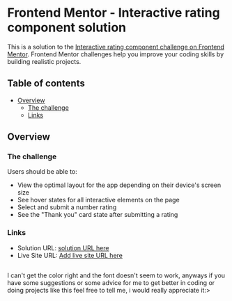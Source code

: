 # Frontend Mentor - Interactive rating component solution

This is a solution to the [Interactive rating component challenge on Frontend Mentor](https://www.frontendmentor.io/challenges/interactive-rating-component-koxpeBUmI). Frontend Mentor challenges help you improve your coding skills by building realistic projects.

## Table of contents

- [Overview](#overview)
  - [The challenge](#the-challenge)
  - [Links](#links)

## Overview

### The challenge

Users should be able to:

- View the optimal layout for the app depending on their device's screen size
- See hover states for all interactive elements on the page
- Select and submit a number rating
- See the "Thank you" card state after submitting a rating

### Links

- Solution URL: [solution URL here](https://github.com/cout05/interactive-rating-component-main.git)
- Live Site URL: [Add live site URL here](https://your-live-site-url.com)

##

I can't get the color right and the font doesn't seem to work, anyways if you have some suggestions or some advice for me to get better in coding or doing projects like this feel free to tell me, i would really appreciate it:>
